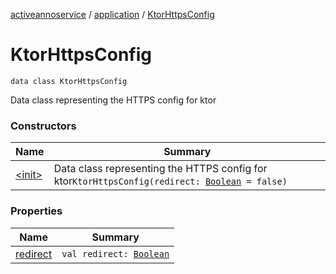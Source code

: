 [activeannoservice](../../index.md) / [application](../index.md) / [KtorHttpsConfig](./index.md)

# KtorHttpsConfig

`data class KtorHttpsConfig`

Data class representing the HTTPS config for ktor

### Constructors

| Name | Summary |
|---|---|
| [&lt;init&gt;](-init-.md) | Data class representing the HTTPS config for ktor`KtorHttpsConfig(redirect: `[`Boolean`](https://kotlinlang.org/api/latest/jvm/stdlib/kotlin/-boolean/index.html)` = false)` |

### Properties

| Name | Summary |
|---|---|
| [redirect](redirect.md) | `val redirect: `[`Boolean`](https://kotlinlang.org/api/latest/jvm/stdlib/kotlin/-boolean/index.html) |
